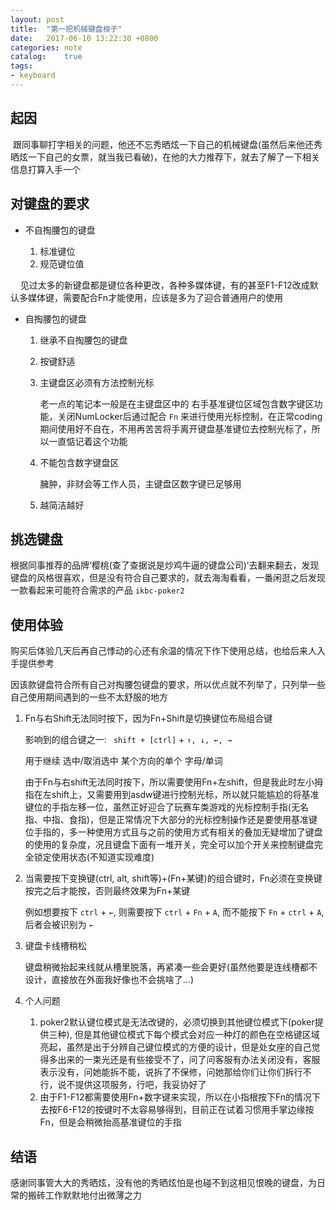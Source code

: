 ```yaml
---
layout: post
title:  "第一把机械键盘梭子"
date:   2017-06-10 13:22:30 +0800
categories: note
catalog:    true
tags: 
- keyboard
---
```


## 起因

  跟同事聊打字相关的问题，他还不忘秀晒炫一下自己的机械键盘(虽然后来他还秀晒炫一下自己的女票，就当我已看破)，在他的大力推荐下，就去了解了一下相关信息打算入手一个

## 对键盘的要求

- 不自掏腰包的键盘

	1. 标准键位
	2. 规范键位值
	
    	见过太多的新键盘都是键位各种更改，各种多媒体键，有的甚至F1-F12改成默认多媒体键，需要配合Fn才能使用，应该是多为了迎合普通用户的使用

- 自掏腰包的键盘

	1. 继承不自掏腰包的键盘
	2. 按键舒适
	3. 主键盘区必须有方法控制光标
		
		老一点的笔记本一般是在主键盘区中的 右手基准键位区域包含数字键区功能，关闭NumLocker后通过配合 `Fn` 来进行使用光标控制，在正常coding期间使用好不自在，不用再苦苦将手离开键盘基准键位去控制光标了，所以一直惦记着这个功能
		
	4. 不能包含数字键盘区
		
		臃肿，非财会等工作人员，主键盘区数字键已足够用

	5. 越简洁越好

## 挑选键盘

根据同事推荐的品牌‘樱桃(查了查据说是炒鸡牛逼的键盘公司)’去翻来翻去，发现键盘的风格很喜欢，但是没有符合自己要求的，就去海淘看看，一番闲逛之后发现一款看起来可能符合需求的产品 `ikbc-poker2`

## 使用体验

购买后体验几天后再自己悸动的心还有余温的情况下作下使用总结，也给后来人入手提供参考

因该款键盘符合所有自己对掏腰包键盘的要求，所以优点就不列举了，只列举一些自己使用期间遇到的一些不太舒服的地方

1. Fn与右Shift无法同时按下，因为Fn+Shift是切换键位布局组合键

	影响到的组合键之一: ` shift + [ctrl]` + `↑, ↓, ←, →`
	
	用于继续 选中/取消选中 某个方向的单个 字母/单词
		
	由于Fn与右shift无法同时按下，所以需要使用Fn+左shift，但是我此时左小拇指在左shift上，又需要用到asdw键进行控制光标，所以就只能尴尬的将基准键位的手指左移一位，虽然正好迎合了玩赛车类游戏的光标控制手指(无名指、中指、食指)，但是正常情况下大部分的光标控制操作还是要使用基准键位手指的，多一种使用方式且与之前的使用方式有相关的叠加无疑增加了键盘的使用的复杂度，况且键盘下面有一堆开关，完全可以加个开关来控制键盘完全锁定使用状态(不知道实现难度)
		
2. 当需要按下变换键(ctrl, alt, shift等)+(Fn+某键)的组合键时，Fn必须在变换键按完之后才能按，否则最终效果为Fn+某键

	例如想要按下 `ctrl` + `←`, 则需要按下 `ctrl` + `Fn` + `A`, 而不能按下 `Fn` + `ctrl` + `A`, 后者会被识别为 `←`
	
3. 键盘卡线槽稍松

	键盘稍微抬起来线就从槽里脱落，再紧凑一些会更好(虽然他要是连线槽都不设计，直接放在外面我好像也不会挑啥了...)
	
4. 个人问题

	1. poker2默认键位模式是无法改键的，必须切换到其他键位模式下(poker提供三种), 但是其他键位模式下每个模式会对应一种灯的颜色在空格键区域亮起，虽然是出于分辨自己键位模式的方便的设计，但是处女座的自己觉得多出来的一束光还是有些接受不了，问了问客服有办法关闭没有，客服表示没有，问她能拆不能，说拆了不保修，问她那给你们让你们拆行不行，说不提供这项服务，行吧，我妥协好了
	2. 由于F1-F12都需要使用Fn+数字键来实现，所以在小指根按下Fn的情况下去按F6-F12的按键时不太容易够得到，目前正在试着习惯用手掌边缘按Fn，但是会稍微抬高基准键位的手指

## 结语

感谢同事管大大的秀晒炫，没有他的秀晒炫怕是也碰不到这相见恨晚的键盘，为日常的搬砖工作默默地付出微薄之力
